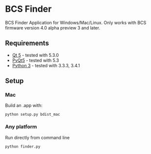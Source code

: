 BCS Finder
==========

BCS Finder Application for Windows/Mac/Linux.  Only works with BCS firmware version 4.0 alpha preview 3 and later.

## Requirements
  * [Qt 5][qt5] - tested with 5.3.0
  * [PyQt5][pyqt5] - tested with 5.3
  * [Python 3][python] - tested with 3.3.3, 3.4.1

## Setup

### Mac
  Build an .app with:
    
    python setup.py bdist_mac

### Any platform
  Run directly from command line
    
    python finder.py


[qt5]: http://qt-project.org/downloads "Qt Project"
[pyqt5]: http://www.riverbankcomputing.co.uk/software/pyqt/download5 "PyQt5"
[python]: http://www.python.org "Python"
